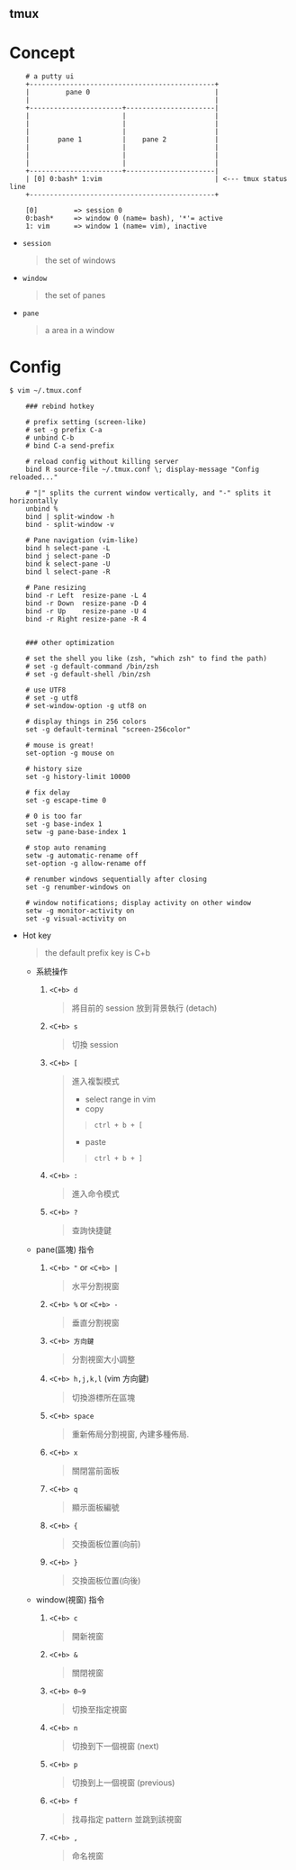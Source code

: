 tmux
---

# Concept

```
    # a putty ui
    +----------------------------------------------+
    |         pane 0                               |
    |                                              |
    +-----------------------+----------------------|
    |                       |                      |
    |                       |                      |
    |                       |                      |
    |       pane 1          |    pane 2            |
    |                       |                      |
    |                       |                      |
    |                       |                      |
    +-----------------------+----------------------|
    | [0] 0:bash* 1:vim                            | <--- tmux status line
    +----------------------------------------------+

    [0]         => session 0
    0:bash*     => window 0 (name= bash), '*'= active
    1: vim      => window 1 (name= vim), inactive

```


+ `session`
    > the set of windows

+ `window`
    > the set of panes

+ `pane`
    > a area in a window

# Config

```shell
$ vim ~/.tmux.conf

    ### rebind hotkey

    # prefix setting (screen-like)
    # set -g prefix C-a
    # unbind C-b
    # bind C-a send-prefix

    # reload config without killing server
    bind R source-file ~/.tmux.conf \; display-message "Config reloaded..."

    # "|" splits the current window vertically, and "-" splits it horizontally
    unbind %
    bind | split-window -h
    bind - split-window -v

    # Pane navigation (vim-like)
    bind h select-pane -L
    bind j select-pane -D
    bind k select-pane -U
    bind l select-pane -R

    # Pane resizing
    bind -r Left  resize-pane -L 4
    bind -r Down  resize-pane -D 4
    bind -r Up    resize-pane -U 4
    bind -r Right resize-pane -R 4


    ### other optimization

    # set the shell you like (zsh, "which zsh" to find the path)
    # set -g default-command /bin/zsh
    # set -g default-shell /bin/zsh

    # use UTF8
    # set -g utf8
    # set-window-option -g utf8 on

    # display things in 256 colors
    set -g default-terminal "screen-256color"

    # mouse is great!
    set-option -g mouse on

    # history size
    set -g history-limit 10000

    # fix delay
    set -g escape-time 0

    # 0 is too far
    set -g base-index 1
    setw -g pane-base-index 1

    # stop auto renaming
    setw -g automatic-rename off
    set-option -g allow-rename off

    # renumber windows sequentially after closing
    set -g renumber-windows on

    # window notifications; display activity on other window
    setw -g monitor-activity on
    set -g visual-activity on
```

+ Hot key
    > the default prefix key is C+b

    - 系統操作

        1. `<C+b> d`
            > 將目前的 session 放到背景執行 (detach)
        1. `<C+b> s`
            > 切換 session
        1. `<C+b> [`
            > 進入複製模式
            > + select range in vim
            > + copy
            >> `ctrl + b + [`
            > + paste
            >> `ctrl + b + ]`

        1. `<C+b> :`
            > 進入命令模式
        1. `<C+b> ?`
            > 查詢快捷鍵

    - pane(區塊) 指令

        1. `<C+b> "` or `<C+b> |`
            > 水平分割視窗
        1. `<C+b> %` or `<C+b> -`
            > 垂直分割視窗
        1. `<C+b> 方向鍵`
            > 分割視窗大小調整
        1. `<C+b> h,j,k,l` (vim 方向鍵)
            > 切換游標所在區塊
        1. `<C+b> space`
            > 重新佈局分割視窗, 內建多種佈局.
        1. `<C+b> x`
            > 關閉當前面板
        1. `<C+b> q`
            > 顯示面板編號
        1. `<C+b> {`
            > 交換面板位置(向前)
        1. `<C+b> }`
            > 交換面板位置(向後)

    - window(視窗) 指令

        1. `<C+b> c`
            > 開新視窗
        1. `<C+b> &`
            > 關閉視窗
        1. `<C+b> 0~9`
            > 切換至指定視窗
        1. `<C+b> n`
            > 切換到下一個視窗 (next)
        1. `<C+b> p`
            > 切換到上一個視窗 (previous)
        1. `<C+b> f`
            > 找尋指定 pattern 並跳到該視窗
        1. `<C+b> ,`
            > 命名視窗



